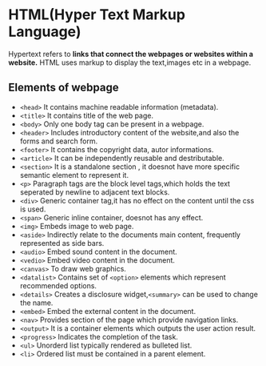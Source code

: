  # HTML(Hyper Text Markup Language)<br>
Hypertext refers to **links that connect the webpages or websites within a website.**
HTML uses markup to display the text,images etc in a webpage.
## Elements of webpage 
* `<head>` It contains machine readable information (metadata).
* `<title>` It contains title of the web page.
* `<body>` Only one body tag can be present in a webpage.
* `<header>` Includes introductory content of the website,and also the forms and search form.
* `<footer>` It contains the copyright data, autor informations.
* `<article>` It can be independently reusable and destributable.
* `<section>` It is a standalone section , it doesnot have more specific semantic element to represent it.
* `<p>` Paragraph tags are the block level tags,which holds the text seperated by newline to adjacent text blocks.
* `<div>` Generic container tag,it has no effect on the content until the css is used.
* `<span>` Generic inline container, doesnot has any effect.
* `<img>` Embeds image to web page.
* `<aside>` Indirectly relate to the documents main content, frequently represented as side bars.
* `<audio>` Embed sound content in the document.
* `<vedio>` Embed video content in the document.
* `<canvas>` To draw web graphics.
* `<datalist>` Contains set of `<option>` elements which represent recommended options.
* `<details>` Creates a disclosure widget,`<summary>` can be used to change the name.
* `<embed>` Embed the external content in the document.
* `<nav>` Provides section of the page which provide navigation links.
* `<output>` It is a container elements which outputs the user action result.
* `<progress>` Indicates the completion of the task.
* `<ul>` Unorderd list typically rendered as bulleted list.
* `<li>` Ordered list must be contained in a parent element.
